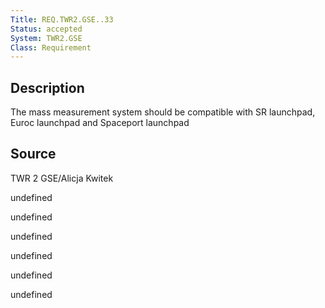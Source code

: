 ```yaml
---
Title: REQ.TWR2.GSE..33
Status: accepted
System: TWR2.GSE
Class: Requirement
---
```


## Description

The mass measurement system should be compatible with SR launchpad, Euroc launchpad and Spaceport launchpad

## Source

TWR 2 GSE/Alicja Kwitek


undefined

undefined

undefined

undefined

undefined

undefined